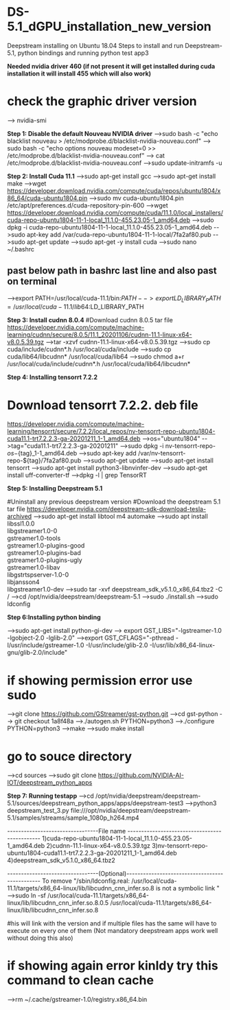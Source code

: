 # DS-5.1_dGPU_installation_new_version
Deepstream installing on Ubuntu 18.04
Steps to install and run Deepstream-5.1, python bindings and running python test app3

**Needed nvidia driver 460 (if not present it will get installed during cuda 
installation it will install 455 which will also work)**

# check the graphic driver version
--> nvidia-smi

**Step 1: Disable the default Nouveau NVIDIA driver**
-->sudo bash -c "echo blacklist nouveau > /etc/modprobe.d/blacklist-nvidia-nouveau.conf"
--> sudo bash -c "echo options nouveau modeset=0 >> /etc/modprobe.d/blacklist-nvidia-nouveau.conf"
--> cat /etc/modprobe.d/blacklist-nvidia-nouveau.conf
-->sudo update-initramfs -u

**Step 2: Install Cuda 11.1**
-->sudo apt-get install gcc
-->sudo apt-get install make
-->wget https://developer.download.nvidia.com/compute/cuda/repos/ubuntu1804/x86_64/cuda-ubuntu1804.pin
-->sudo mv cuda-ubuntu1804.pin /etc/apt/preferences.d/cuda-repository-pin-600
-->wget https://developer.download.nvidia.com/compute/cuda/11.1.0/local_installers/cuda-repo-ubuntu1804-11-1-local_11.1.0-455.23.05-1_amd64.deb
-->sudo dpkg -i cuda-repo-ubuntu1804-11-1-local_11.1.0-455.23.05-1_amd64.deb
-->sudo apt-key add /var/cuda-repo-ubuntu1804-11-1-local/7fa2af80.pub
-->sudo apt-get update
-->sudo apt-get -y install cuda
-->sudo nano ~/.bashrc
## past below path in bashrc last line and also past on terminal
-->export PATH=/usr/local/cuda-11.1/bin:$PATH
-->export LD_LIBRARY_PATH=/usr/local/cuda-11.1/lib64:$LD_LIBRARY_PATH


**Step 3: Install cudnn 8.0.4**
#Download cudnn 8.0.5 tar file
https://developer.nvidia.com/compute/machine-learning/cudnn/secure/8.0.5/11.1_20201106/cudnn-11.1-linux-x64-v8.0.5.39.tgz
-->tar -xzvf cudnn-11.1-linux-x64-v8.0.5.39.tgz
-->sudo cp cuda/include/cudnn*.h /usr/local/cuda/include
-->sudo cp cuda/lib64/libcudnn* /usr/local/cuda/lib64
-->sudo chmod a+r /usr/local/cuda/include/cudnn*.h /usr/local/cuda/lib64/libcudnn*


**Step 4: Installing tensorrt 7.2.2**
# Download tensorrt 7.2.2. deb file
https://developer.nvidia.com/compute/machine-learning/tensorrt/secure/7.2.2/local_repos/nv-tensorrt-repo-ubuntu1804-cuda11.1-trt7.2.2.3-ga-20201211_1-1_amd64.deb
-->os="ubuntu1804"
-->tag="cuda11.1-trt7.2.2.3-ga-20201211"
-->sudo dpkg -i nv-tensorrt-repo-${os}-${tag}_1-1_amd64.deb
-->sudo apt-key add /var/nv-tensorrt-repo-${tag}/7fa2af80.pub
-->sudo apt-get update
-->sudo apt-get install tensorrt
-->sudo apt-get install python3-libnvinfer-dev
-->sudo apt-get install uff-converter-tf
-->dpkg -l | grep TensorRT


**Step 5: Installing Deepstream 5.1**

#Uninstall any previous deepstream version
#Download the deepstream 5.1 tar file
https://developer.nvidia.com/deepstream-sdk-download-tesla-archived
-->sudo apt-get install libtool m4 automake
-->sudo apt install \
libssl1.0.0 \
libgstreamer1.0-0 \
gstreamer1.0-tools \
gstreamer1.0-plugins-good \
gstreamer1.0-plugins-bad \
gstreamer1.0-plugins-ugly \
gstreamer1.0-libav \
libgstrtspserver-1.0-0 \
libjansson4 \
libgstreamer1.0-dev
-->sudo tar -xvf deepstream_sdk_v5.1.0_x86_64.tbz2 -C /
-->cd /opt/nvidia/deepstream/deepstream-5.1
-->sudo ./install.sh
-->sudo ldconfig

**Step 6:Installing python binding**

-->sudo apt-get install python-gi-dev
--> export GST_LIBS="-lgstreamer-1.0 -lgobject-2.0 -lglib-2.0"
-->export GST_CFLAGS="-pthread -I/usr/include/gstreamer-1.0 -I/usr/include/glib-2.0 -I/usr/lib/x86_64-linux-gnu/glib-2.0/include"
# if showing permission error use sudo
-->git clone https://github.com/GStreamer/gst-python.git
-->cd gst-python
--> git checkout 1a8f48a
-->./autogen.sh PYTHON=python3
-->./configure PYTHON=python3
-->make
-->sudo make install
# go to souce directory
-->cd sources
-->sudo git clone https://github.com/NVIDIA-AI-IOT/deepstream_python_apps


**Step 7: Running testapp**
-->cd /opt/nvidia/deepstream/deepstream-5.1/sources/deepstream_python_apps/apps/deepstream-test3
-->python3 deepstream_test_3.py file:///opt/nvidia/deepstream/deepstream-5.1/samples/streams/sample_1080p_h264.mp4

---------------------------------File name ----------------------------------------------
1)cuda-repo-ubuntu1804-11-1-local_11.1.0-455.23.05-1_amd64.deb
2)cudnn-11.1-linux-x64-v8.0.5.39.tgz
3)nv-tensorrt-repo-ubuntu1804-cuda11.1-trt7.2.2.3-ga-20201211_1-1_amd64.deb
4)deepstream_sdk_v5.1.0_x86_64.tbz2

---------------------------------(Optional)-----------------------------------------------
To remove "/sbin/ldconfig.real: /usr/local/cuda-11.1/targets/x86_64-linux/lib/libcudnn_cnn_infer.so.8 is not a symbolic link "
-->sudo ln -sf /usr/local/cuda-11.1/targets/x86_64-linux/lib/libcudnn_cnn_infer.so.8.0.5 /usr/local/cuda-11.1/targets/x86_64-linux/lib/libcudnn_cnn_infer.so.8

#his will link with the version and if multiple files has the same will have to 
execute on every one of them (Not mandatory deepstream apps work well without doing this also)

# if showing again error kinldy try this command to clean cache
-->rm ~/.cache/gstreamer-1.0/registry.x86_64.bin
